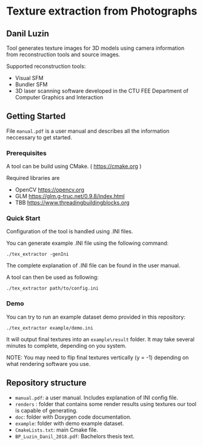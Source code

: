 # Texture extraction from Photographs
## Danil Luzin

Tool generates texture images for 3D models using camera information from reconstruction tools and source images.

Supported reconstruction tools:
- Visual SFM
- Bundler SFM
- 3D laser scanning software developed in the CTU FEE Department of Computer Graphics and Interaction


## Getting Started

File `manual.pdf` is a user manual and describes all the information neccessary to get started.

### Prerequisites

A tool can be build using CMake. ( https://cmake.org )

Required libraries are
- OpenCV https://opencv.org
- GLM https://glm.g-truc.net/0.9.8/index.html
- TBB https://www.threadingbuildingblocks.org

### Quick Start

Configuration of the tool is handled using .INI files.

You can generate example .INI file using the following command:
```
./tex_extractor -genIni
```
The complete explanation of .INI file can be found in the user manual.

A tool can then be used as following:
```
./tex_extractor path/to/config.ini
```

### Demo
You can try to run an example dataset demo provided in this repository:
```
./tex_extractor example/demo.ini
```
It will output final textures into an `example\result` folder. It may take several minutes to complete, depending on you system.


NOTE: You may need to flip final textures vertically (y = -1) depending on what rendering software you use.

## Repository structure
- `manual.pdf`: a user manual. Includes explanation of INI config file.
- `renders` : folder that contains some render results using textures our tool is capable of generating.
- `doc`: folder with Doxygen code documentation.
- `example`: folder with demo example dataset.
- `CmakeLists.txt`: main Cmake file.
- `BP_Luzin_Danil_2018.pdf`: Bachelors thesis text.
